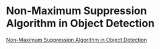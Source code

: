 # Non-Maximum Suppression Algorithm in Object Detection
[Non-Maximum Suppression Algorithm in Object Detection](https://aiwithcloud.com/2022/09/19/non_maximum_suppression_algorithm_in_object_detection/)
